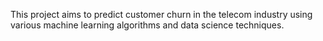 This project aims to predict customer churn in the telecom industry using various machine learning algorithms and data science techniques.

